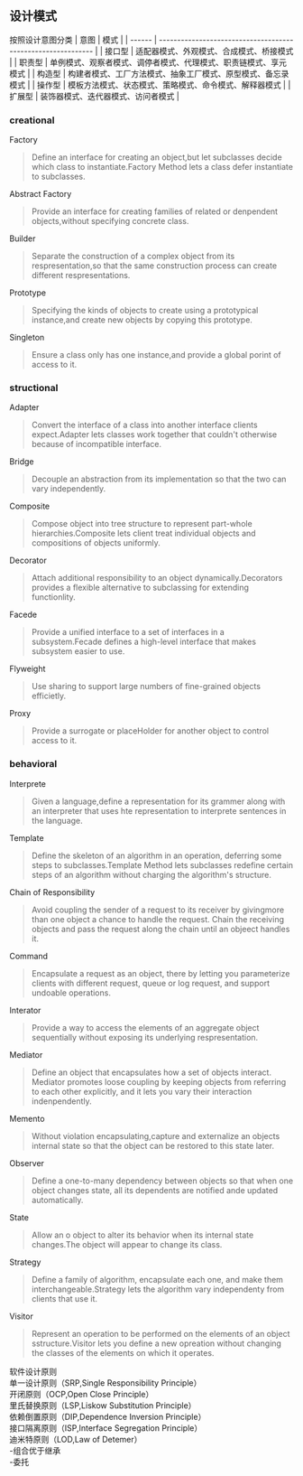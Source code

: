 ## 设计模式
按照设计意图分类
| 意图   | 模式                                                         |
| ------ | ------------------------------------------------------------ |
| 接口型 | 适配器模式、外观模式、合成模式、桥接模式                     |
| 职责型 | 单例模式、观察者模式、调停者模式、代理模式、职责链模式、享元模式 |
| 构造型 | 构建者模式、工厂方法模式、抽象工厂模式、原型模式、备忘录模式 |
| 操作型 | 模板方法模式、状态模式、策略模式、命令模式、解释器模式       |
| 扩展型 | 装饰器模式、迭代器模式、访问者模式                           |

### creational
Factory
>Define an interface for creating an object,but let subclasses decide which class to instantiate.Factory Method lets a class defer instantiate to subclasses.

Abstract Factory
>Provide an interface for creating families of related or denpendent objects,without specifying concrete class.

Builder
>Separate the construction of a complex object from its respresentation,so that the same construction process can create different respresentations.

Prototype
>Specifying the kinds of objects to create using a prototypical instance,and create new objects by copying this prototype.

Singleton
>Ensure a class only has one instance,and provide a global porint of access to it.
### structional
Adapter
>Convert the interface of a class into another interface clients expect.Adapter lets classes work together that couldn't otherwise because of incompatible interface.

Bridge
>Decouple an abstraction from its implementation so that the two can vary independently.

Composite
>Compose object into tree structure to represent part-whole hierarchies.Composite lets client treat individual objects and compositions of objects uniformly.

Decorator
>Attach additional responsibility to an object dynamically.Decorators provides a flexible alternative to subclassing for extending functionlity.

Facede
>Provide a unified interface to a set of interfaces in a subsystem.Fecade defines a high-level interface that makes subsystem easier to use.

Flyweight
>Use sharing to support large numbers of fine-grained objects efficietly.

Proxy
>Provide a surrogate or placeHolder for another object to control access to it.

### behavioral
Interprete
>Given a language,define a representation for its grammer along with an interpreter that uses hte representation to interprete sentences in the language.

Template
>Define the skeleton of an algorithm in an operation, deferring some steps to subclasses.Template Method lets subclasses redefine certain steps of an algorithm without charging the algorithm's structure.

Chain of Responsibility
>Avoid coupling the sender of a request to its receiver by givingmore than one object a chance to handle the request. Chain the receiving objects and pass the request along the chain until an objeect handles it.

Command
>Encapsulate a request as an object, there by letting you parameterize clients with different request, queue or log request, and support undoable operations.

Interator
>Provide a way to access the elements of an aggregate object sequentially without exposing its underlying respresentation.  

Mediator
>Define an object that encapsulates how a set of objects interact. Mediator promotes loose coupling by keeping objects from referring to each other explicitly, and it lets you vary their interaction indenpendently.

Memento
>Without violation encapsulating,capture and externalize an objects internal state so that the object can be restored to this state later.

Observer
>Define a one-to-many dependency between objects so that when one object changes state, all its dependents are notified ande updated automatically.

State
>Allow an o object to alter its behavior when its internal state changes.The object will appear to change its class.

Strategy
>Define a family of algorithm, encapsulate each one, and make them interchangeable.Strategy lets the algorithm vary independenty from clients that use it.

Visitor
>Represent an operation to be performed on the elements of an object sstructure.Visitor lets you define a new opreation without changing the classes of the elements on which it operates.



软件设计原则  
单一设计原则（SRP,Single Responsibility Principle）  
开闭原则（OCP,Open Close Principle）  
里氏替换原则（LSP,Liskow Substitution Principle）  
依赖倒置原则（DIP,Dependence Inversion Principle）  
接口隔离原则（ISP,Interface Segregation Principle）  
迪米特原则（LOD,Law of Detemer）  
-组合优于继承  
-委托